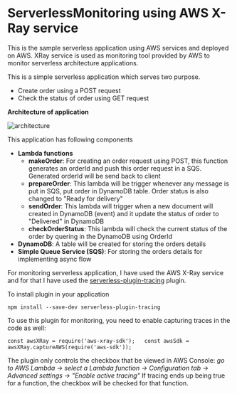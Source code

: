 # ServerlessMonitoring using AWS X-Ray service
This is the sample serverless application using AWS services and deployed on AWS. XRay service is used as monitoring tool provided by AWS to monitor serverless architecture applications.

This is a simple serverless application which serves two purpose.
- Create order using a POST request
- Check the status of order using GET request

**Architecture of application**

![architecture](https://github.com/geekyninja101/ServerlessMonitoringAwsXRay/blob/master/architecture.png)



This application has following components
- **Lambda functions**
  - **makeOrder**: For creating an order request using POST, this function generates an orderId and push this order request in a SQS. Generated orderId will be send back to client
  - **prepareOrder**: This lambda will be trigger whenever any message is put in SQS, put order in DynamoDB table. Order status is also changed to "Ready for delivery"
  - **sendOrder**: This lambda will trigger when a new document will created in DynamoDB (event) and it update the status of order to "Delivered" in DynamoDB
  - **checkOrderStatus**: This lambda will check the current status of the order by quering in the DynamoDB using OrderId
- **DynamoDB**: A table will be created for storing the orders details
- **Simple Queue Service (SQS)**: For storing the orders details for implementing async flow

For monitoring serverless application, I have used the AWS X-Ray service and for that I have used the [serverless-plugin-tracing](https://www.npmjs.com/package/serverless-plugin-tracing) plugin. 

To install plugin in your application
  
  `npm install --save-dev serverless-plugin-tracing`
  
To use this plugin for monitoring, you need to enable capturing traces in the code as well:
  
  `const awsXRay = require('aws-xray-sdk');  
  const awsSdk = awsXRay.captureAWS(require('aws-sdk'));`

The plugin only controls the checkbox that be viewed in AWS Console: 
*go to AWS Lambda -> select a Lambda function -> Configuration tab -> Advanced settings -> "Enable active tracing"*
If tracing ends up being true for a function, the checkbox will be checked for that function.
